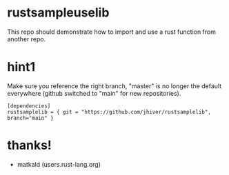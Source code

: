 # rustsampleuselib

This repo should demonstrate how to import and use a rust function from another repo.

# hint1 

Make sure you reference the right branch, "master" is no longer the default everywhere (github switched to "main" for new repositories).

    [dependencies]
    rustsamplelib = { git = "https://github.com/jhiver/rustsamplelib", branch="main" }

# thanks!

- matkald (users.rust-lang.org)
